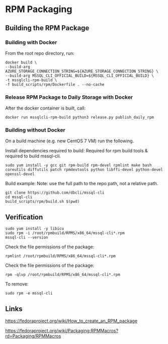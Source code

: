 # RPM Packaging

## Building the RPM Package

### Building with Docker
From the root repo directory, run:
```
docker build \
--build-arg AZURE_STORAGE_CONNECTION_STRING=${AZURE_STORAGE_CONNECTION_STRING} \
--build-arg MSSQL_CLI_OFFICIAL_BUILD=${MSSQL_CLI_OFFICIAL_BUILD} \
-t mssqlcli-rpm-build \
-f build_scripts/rpm/Dockerfile . --no-cache
```

### Release RPM Package to Daily Storage with Docker
After the docker container is built, call:
```
docker run mssqlcli-rpm-build python3 release.py publish_daily_rpm
```

### Building without Docker
On a build machine (e.g. new CentOS 7 VM) run the following.

Install dependencies required to build:
Required for rpm build tools & required to build mssql-cli.
```
sudo yum install -y gcc git rpm-build rpm-devel rpmlint make bash coreutils diffutils patch rpmdevtools python libffi-devel python-devel openssl-devel
```

Build example:
Note: use the full path to the repo path, not a relative path.
```
git clone https://github.com/dbcli/mssql-cli
cd mssql-cli
build_scripts/rpm/build.sh $(pwd)
```

## Verification

```
sudo yum install -y libicu
sudo rpm -i /root/rpmbuild/RPMS/x86_64/mssql-cli*.rpm
mssql-cli --version
```

Check the file permissions of the package:  
```
rpmlint /root/rpmbuild/RPMS/x86_64/mssql-cli*.rpm
```

Check the file permissions of the package:  
```
rpm -qlvp /root/rpmbuild/RPMS/x86_64/mssql-cli*.rpm
```

To remove:  
```
sudo rpm -e mssql-cli
```

## Links

https://fedoraproject.org/wiki/How_to_create_an_RPM_package

https://fedoraproject.org/wiki/Packaging:RPMMacros?rd=Packaging/RPMMacros
